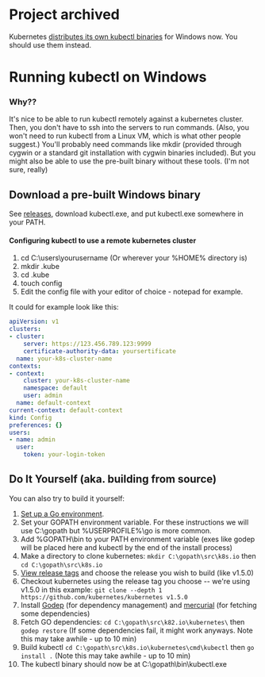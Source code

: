 # Project archived

Kubernetes [distributes its own kubectl binaries](https://kubernetes.io/docs/tasks/tools/install-kubectl/#install-kubectl-binary-using-curl) for Windows now. You should use them instead.

# Running kubectl on Windows

### Why??

It's nice to be able to run kubectl remotely against a kubernetes cluster. Then, you don't have to ssh into the servers to run commands. (Also, you won't need to run kubectl from a Linux VM, which is what other people suggest.) You'll probably need commands like mkdir (provided through cygwin or a standard git installation with cygwin binaries included). But you might also be able to use the pre-built binary without these tools. (I'm not sure, really)

## Download a pre-built Windows binary

See [releases](https://github.com/eirslett/kubectl-windows/releases), download kubectl.exe, and put kubectl.exe somewhere in your PATH.

#### Configuring kubectl to use a remote kubernetes cluster

1. cd C:\users\yourusername (Or wherever your %HOME% directory is)
2. mkdir .kube
3. cd .kube
4. touch config
5. Edit the config file with your editor of choice - notepad for example.

It could for example look like this:

```yaml
apiVersion: v1
clusters:
- cluster:
    server: https://123.456.789.123:9999
    certificate-authority-data: yoursertificate
  name: your-k8s-cluster-name
contexts:
- context:
    cluster: your-k8s-cluster-name
    namespace: default
    user: admin
  name: default-context
current-context: default-context
kind: Config
preferences: {}
users:
- name: admin
  user:
    token: your-login-token
```

## Do It Yourself (aka. building from source)

You can also try to build it yourself:

1. [Set up a Go environment](https://golang.org/doc/install).
1. Set your GOPATH environment variable.  For these instructions we will use C:\gopath but %USERPROFILE%\go is more common.
1. Add %GOPATH\bin to your PATH environment variable (exes like godep will be placed here and kubectl by the end of the install process)
1. Make a directory to clone kubernetes: `mkdir C:\gopath\src\k8s.io` then `cd C:\gopath\src\k8s.io`
1. [View release tags](https://github.com/kubernetes/kubernetes/releases) and choose the release you wish to build (like v1.5.0)
1. Checkout kubernetes using the release tag you choose -- we're using v1.5.0 in this example: `git clone --depth 1 https://github.com/kubernetes/kubernetes v1.5.0` 
1. Install [Godep](https://github.com/tools/godep) (for dependency management) and [mercurial](https://www.mercurial-scm.org/downloads) (for fetching some dependencies)
1. Fetch GO dependencies: `cd C:\gopath\src\k82.io\kubernetes\` then `godep restore` (If some dependencies fail, it might work anyways.  Note this may take awhile - up to 10 min)
1. Build kubectl `cd C:\gopath\src\k8s.io\kubernetes\cmd\kubectl` then `go install .` (Note this may take awhile - up to 10 min)
1. The kubectl binary should now be at C:\gopath\bin\kubectl.exe

